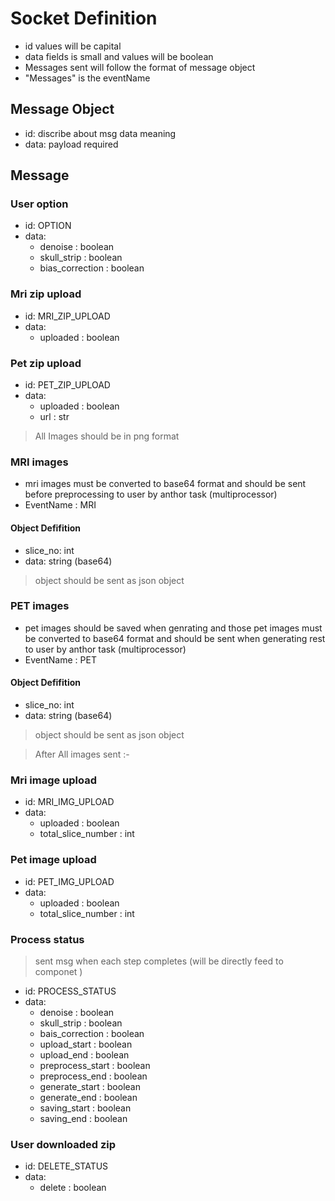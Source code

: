 # Socket Definition
- id values will be capital
- data fields is small and values will be boolean
- Messages sent will follow the format of message object
- "Messages" is the eventName
  
## Message Object 
- id: discribe about msg data meaning
- data: payload required
  
## Message

### User option
- id: OPTION
- data:
  - denoise : boolean
  - skull_strip : boolean
  - bias_correction : boolean

### Mri zip upload 
- id: MRI_ZIP_UPLOAD
- data:
  - uploaded : boolean

### Pet zip upload 
- id: PET_ZIP_UPLOAD
- data:
  - uploaded : boolean
  - url : str

> All Images should be in png format
### MRI images
- mri images must be converted to base64 format and should be sent before preprocessing to user by anthor task (multiprocessor)
- EventName : MRI
#### Object Defifition
- slice_no: int
- data: string (base64)

> object should be sent as json object 

### PET images
- pet images should be saved when genrating and those pet images must be converted to base64 format and should be sent when generating rest to user by anthor task (multiprocessor)
- EventName : PET
#### Object Defifition
- slice_no: int
- data: string (base64)

> object should be sent as json object

> After All images sent :-
### Mri image upload 
- id: MRI_IMG_UPLOAD
- data:
  - uploaded : boolean
  - total_slice_number : int
### Pet image upload 
- id: PET_IMG_UPLOAD
- data:
  - uploaded : boolean
  - total_slice_number : int

### Process status
> sent msg when each step completes (will be directly feed to componet )
- id: PROCESS_STATUS
- data:
  - denoise : boolean
  - skull_strip : boolean
  - bais_correction : boolean
  - upload_start : boolean
  - upload_end : boolean
  - preprocess_start : boolean
  - preprocess_end : boolean
  - generate_start : boolean
  - generate_end : boolean
  - saving_start : boolean
  - saving_end : boolean

### User downloaded zip
- id: DELETE_STATUS
- data:
  - delete : boolean
